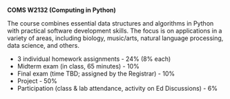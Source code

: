 **COMS W2132 (Computing in Python)**

The course combines essential data structures and algorithms in Python with practical software development skills. The focus is on applications in a variety of areas, including biology, music/arts, natural language processing, data science, and others. 

- 3 individual homework assignments - 24% (8% each)
- Midterm exam (in class, 65 minutes) - 10%
- Final exam (time TBD; assigned by the Registrar) - 10%
- Project - 50%
- Participation (class & lab attendance, activity on Ed Discussions) - 6%

